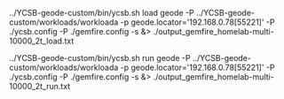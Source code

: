 

../YCSB-geode-custom/bin/ycsb.sh load geode -P ../YCSB-geode-custom/workloads/workloada -p geode.locator='192.168.0.78[55221]' -P ./ycsb.config -P ./gemfire.config -s &> ./output_gemfire_homelab-multi-10000_2t_load.txt

../YCSB-geode-custom/bin/ycsb.sh run geode -P ../YCSB-geode-custom/workloads/workloada -p geode.locator='192.168.0.78[55221]' -P ./ycsb.config -P ./gemfire.config -s &> ./output_gemfire_homelab-multi-10000_2t_run.txt
